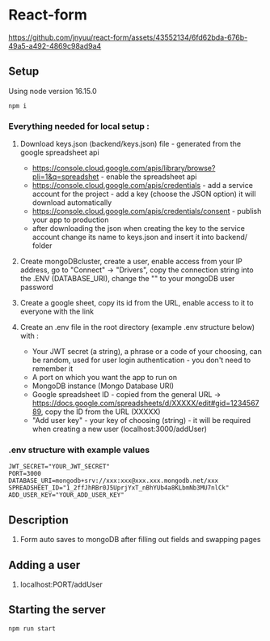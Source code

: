 # React-form



https://github.com/jnyuu/react-form/assets/43552134/6fd62bda-676b-49a5-a492-4869c98ad9a4



## Setup

Using node version 16.15.0

```
npm i
```

### Everything needed for local setup :

1. Download keys.json (backend/keys.json) file - generated from the google spreadsheet api

   - https://console.cloud.google.com/apis/library/browse?pli=1&q=spreadshet - enable the spreadsheet api
   - https://console.cloud.google.com/apis/credentials - add a service account for the project - add a key (choose the JSON option) it will download automatically
   - https://console.cloud.google.com/apis/credentials/consent - publish your app to production
   - after downloading the json when creating the key to the service account change its name to keys.json and insert it into backend/ folder

2. Create mongoDBcluster, create a user, enable access from your IP address, go to "Connect" -> "Drivers", copy the connection string into the .ENV (DATABASE_URI), change the "<password>" to your mongoDB user password

3. Create a google sheet, copy its id from the URL, enable access to it to everyone with the link

4. Create an .env file in the root directory (example .env structure below) with :

   - Your JWT secret (a string), a phrase or a code of your choosing, can be random, used for user login authentication - you don't need to remember it
   - A port on which you want the app to run on
   - MongoDB instance (Mongo Database URI)
   - Google spreadsheet ID - copied from the general URL -> https://docs.google.com/spreadsheets/d/XXXXX/edit#gid=123456789, copy the ID from the URL (XXXXX)
   - "Add user key" - your key of choosing (string) - it will be required when creating a new user (localhost:3000/addUser)

### .env structure with example values

```
JWT_SECRET="YOUR_JWT_SECRET"
PORT=3000
DATABASE_URI=mongodb+srv://xxx:xxx@xxx.xxx.mongodb.net/xxx
SPREADSHEET_ID="1_2ffJhRBr0J5UprjYxT_nBhYUb4a8KLbmNb3MU7nlCk"
ADD_USER_KEY="YOUR_ADD_USER_KEY"
```

## Description

1. Form auto saves to mongoDB after filling out fields and swapping pages

## Adding a user

1. localhost:PORT/addUser

## Starting the server

```
npm run start
```
